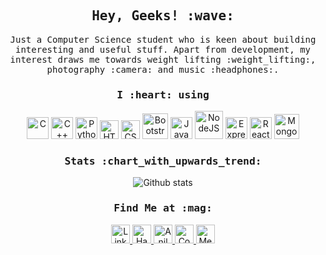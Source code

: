 <h2 align="center"><samp>Hey, Geeks! :wave:</samp></h2>

<p align="center"> 
   <samp> 
      Just a Computer Science student who is keen about building interesting and useful stuff. Apart from development, my interest draws me towards weight lifting :weight_lifting:, photography :camera: and music :headphones:.
   </samp>
</p> 
  <h3 align="center"><samp>I :heart: using</samp></h3>
<p align="center">
   <img src="https://cdn.svgporn.com/logos/c.svg" title="C" width="35" />
   <img src="https://cdn.svgporn.com/logos/c-plusplus.svg" title="C++" width="35" />
   <img src="https://cdn.svgporn.com/logos/python.svg" title="Python" width="35" />
   <img src="https://cdn.svgporn.com/logos/html-5.svg" title="HTML" width="30" />
   <img src="https://cdn.svgporn.com/logos/css-3.svg" title="CSS" width="30" />
   <img src="https://img.icons8.com/color/60/000000/bootstrap.png" title="Bootstrap" width="41" />
   <img src="https://cdn.svgporn.com/logos/javascript.svg" title="JavaScript" width="35" />
   <img src="https://cdn.svgporn.com/logos/nodejs.svg" title="NodeJS" width="45"/>
   <img src="https://www.vectorlogo.zone/logos/expressjs/expressjs-icon.svg" title="ExpressJS" width="35"/>
   <img src="https://cdn.svgporn.com/logos/react.svg" title="React" width="35"/>
   <img src="https://img.icons8.com/color/60/000000/mongodb.png" title="MongoDB" width="40" />
</p>

<h3 align="center"><samp>Stats :chart_with_upwards_trend:</samp></h3>
<p align='center'>
  <img align="center" src="https://github-readme-stats.vercel.app/api?username=anilkaundal&&show_icons=true&theme=dark" alt="Github stats" title="Github Stats">
</p>

<h3 align="center"><samp>Find Me at :mag:</samp></h3>
<p align="center">
  <a href="https://www.linkedin.com/in/anil-kaundal-736805150/">
    <img alt="Linkedin" width="30" src="https://cdn.jsdelivr.net/npm/simple-icons@v3/icons/linkedin.svg" />
  </a>
  <a href="https://www.hackerrank.com/injuriousanswer">
   <img alt=" HackerRank" width="30" src="https://cdn.jsdelivr.net/npm/simple-icons@v3/icons/hackerrank.svg" />
  </a>
  <a href="https://dev.to/anilkaundal">
   <img src="https://d2fltix0v2e0sb.cloudfront.net/dev-badge.svg" alt="Anil Kaundal's DEV Profile" height="30" width="30">
  </a>
  <a href="https://codepen.io/anilkaundal">
   <img alt="Codepen" width="30" src="https://cdn.jsdelivr.net/npm/simple-icons@v3/icons/codepen.svg" />
  </a>
  <a href="https://medium.com/@injuriousanswer">
   <img alt="Medium" width="30" src="https://cdn.jsdelivr.net/npm/simple-icons@v3/icons/medium.svg" />
  </a>
</p>

